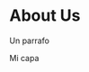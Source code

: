 # About Us

<p> Un parrafo </p>

<div> Mi capa </div>

<style>
  .page-header {
    display: none;
  }
</style>
